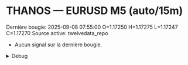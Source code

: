 # THANOS — EURUSD M5 (auto/15m)
Dernière bougie: 2025-09-08 07:55:00  O=1.17250  H=1.17275  L=1.17247  C=1.17270
Source active: twelvedata_repo

- Aucun signal sur la dernière bougie.

<details><summary>Debug</summary>

- TD_API_KEY manquant.

</details>